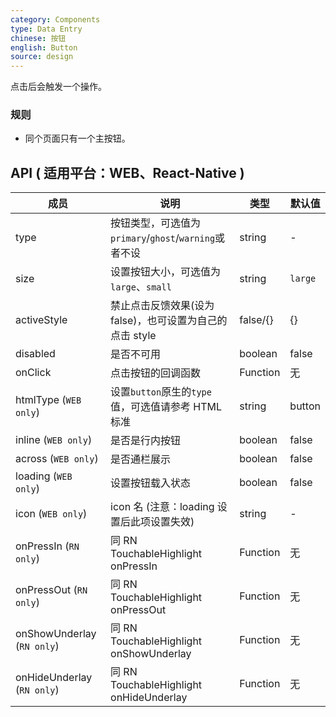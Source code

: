 ```yaml
---
category: Components
type: Data Entry
chinese: 按钮
english: Button
source: design
---
```


点击后会触发一个操作。

### 规则
- 同个页面只有一个主按钮。


## API ( 适用平台：WEB、React-Native )

| 成员        | 说明           | 类型      | 默认值       |
|------------|----------------|--------------------|--------------|
| type       | 按钮类型，可选值为`primary`/`ghost`/`warning`或者不设     |   string   |   -  |
| size       | 设置按钮大小，可选值为`large`、`small` | string | `large`|
| activeStyle  | 禁止点击反馈效果(设为 false)，也可设置为自己的点击 style | false/{} | {} |
| disabled   | 是否不可用      | boolean |    false  |
| onClick    | 点击按钮的回调函数 | Function|   无  |
| htmlType (`WEB only`)   | 设置`button`原生的`type`值，可选值请参考 HTML标准   |   string    |  button  |
| inline (`WEB only`)     | 是否是行内按钮   | boolean |   false  |
| across (`WEB only`)     | 是否通栏展示  | boolean |   false  |
| loading (`WEB only`)	   | 设置按钮载入状态	  | boolean	 | false |
| icon (`WEB only`)     | icon 名 (注意：loading 设置后此项设置失效)  | string |   -  |
| onPressIn (`RN only`)   | 同 RN TouchableHighlight onPressIn | Function|   无  |
| onPressOut (`RN only`)    | 同 RN TouchableHighlight onPressOut | Function|   无  |
| onShowUnderlay (`RN only`)    | 同 RN TouchableHighlight onShowUnderlay | Function|   无  |
| onHideUnderlay (`RN only`)    | 同 RN TouchableHighlight onHideUnderlay | Function|   无  |
